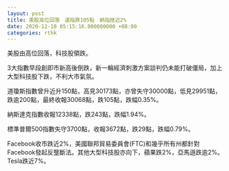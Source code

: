 ```yaml
---
layout: post
title: 美股高位回落　道指跌105點　納指挫近2%
date: 2020-12-10 05:15:16.000000000 +08:00
categories: rthk
---
```


美股由高位回落，科技股領跌。

3大指數早段創即市新高後倒跌，新一輪經濟刺激方案談判仍未能打破僵局，加上大型科技股下跌，不利大市氣氛。

道瓊斯指數曾升近升150點，高見30173點，亦曾失守30000點，低見29951點，跌逾200點，最終收報30068點，跌105點，跌幅0.35%。

納斯達克指數收報12338點，跌243點，跌幅1.94%。

標準普爾500指數失守3700點，收報3672點，跌29點，跌幅0.79%。

Facebook收市跌近2%，美國聯邦貿易委員會(FTC)和幾乎所有州都針對Facebook發起反壟斷法。其他大型科技股亦向下，蘋果跌2%，亞馬遜跌逾2%。Tesla跌近7%。
